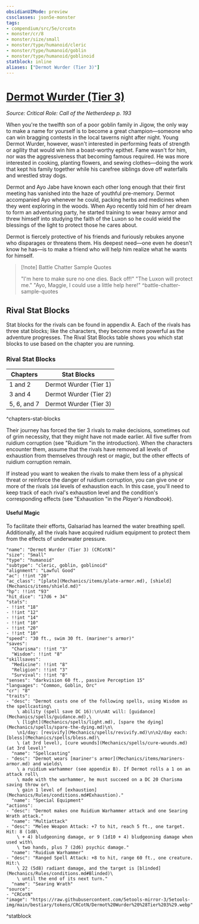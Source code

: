 ```yaml
---
obsidianUIMode: preview
cssclasses: json5e-monster
tags:
- compendium/src/5e/crcotn
- monster/cr/8
- monster/size/small
- monster/type/humanoid/cleric
- monster/type/humanoid/goblin
- monster/type/humanoid/goblinoid
statblock: inline
aliases: ["Dermot Wurder (Tier 3)"]
---
```

# [Dermot Wurder (Tier 3)](Mechanics\bestiary\npc/dermot-wurder-tier-3-crcotn.md)
*Source: Critical Role: Call of the Netherdeep p. 193*  

When you're the twelfth son of a poor goblin family in Jigow, the only way to make a name for yourself is to become a great champion—someone who can win bragging contests in the local taverns night after night. Young Dermot Wurder, however, wasn't interested in performing feats of strength or agility that would win him a boast-worthy epithet. Fame wasn't for him, nor was the aggressiveness that becoming famous required. He was more interested in cooking, planting flowers, and sewing clothes—doing the work that kept his family together while his carefree siblings dove off waterfalls and wrestled stray dogs.

Dermot and Ayo Jabe have known each other long enough that their first meeting has vanished into the haze of youthful pre-memory. Dermot accompanied Ayo whenever he could, packing herbs and medicines when they went exploring in the woods. When Ayo recently told him of her dream to form an adventuring party, he started training to wear heavy armor and threw himself into studying the faith of the Luxon so he could wield the blessings of the light to protect those he cares about.

Dermot is fiercely protective of his friends and furiously rebukes anyone who disparages or threatens them. His deepest need—one even he doesn't know he has—is to make a friend who will help him realize what he wants for himself.

> [!note] Battle Chatter Sample Quotes
> 
> "I'm here to make sure no one dies. Back off!" "The Luxon will protect me." "Ayo, Maggie, I could use a little help here!"
^battle-chatter-sample-quotes

## Rival Stat Blocks

Stat blocks for the rivals can be found in appendix A. Each of the rivals has three stat blocks; like the characters, they become more powerful as the adventure progresses. The Rival Stat Blocks table shows you which stat blocks to use based on the chapter you are running.

### Rival Stat Blocks

| Chapters | Stat Blocks |
|----------|-------------|
| 1 and 2 | Dermot Wurder (Tier 1) |
| 3 and 4 | Dermot Wurder (Tier 2) |
| 5, 6, and 7 | Dermot Wurder (Tier 3) |
^chapters-stat-blocks

Their journey has forced the tier 3 rivals to make decisions, sometimes out of grim necessity, that they might have not made earlier. All five suffer from ruidium corruption (see "Ruidium "in the introduction). When the characters encounter them, assume that the rivals have removed all levels of exhaustion from themselves through rest or magic, but the other effects of ruidium corruption remain.

If instead you want to weaken the rivals to make them less of a physical threat or reinforce the danger of ruidium corruption, you can give one or more of the rivals `1d4` levels of exhaustion each. In this case, you'll need to keep track of each rival's exhaustion level and the condition's corresponding effects (see "Exhaustion "in the *Player's Handbook*).

#### Useful Magic

To facilitate their efforts, Galsariad has learned the water breathing spell. Additionally, all the rivals have acquired ruidium equipment to protect them from the effects of underwater pressure.

```statblock
"name": "Dermot Wurder (Tier 3) (CRCotN)"
"size": "Small"
"type": "humanoid"
"subtype": "cleric, goblin, goblinoid"
"alignment": "Lawful Good"
"ac": !!int "20"
"ac_class": "[plate](Mechanics/items/plate-armor.md), [shield](Mechanics/items/shield.md)"
"hp": !!int "93"
"hit_dice": "17d6 + 34"
"stats":
- !!int "18"
- !!int "12"
- !!int "14"
- !!int "10"
- !!int "20"
- !!int "10"
"speed": "30 ft., swim 30 ft. (mariner's armor)"
"saves":
  "Charisma": !!int "3"
  "Wisdom": !!int "8"
"skillsaves":
  "Medicine": !!int "8"
  "Religion": !!int "3"
  "Survival": !!int "8"
"senses": "darkvision 60 ft., passive Perception 15"
"languages": "Common, Goblin, Orc"
"cr": "8"
"traits":
- "desc": "Dermot casts one of the following spells, using Wisdom as the spellcasting\
    \ ability (spell save DC 16):\n\nAt will: [guidance](Mechanics/spells/guidance.md),\
    \ [light](Mechanics/spells/light.md), [spare the dying](Mechanics/spells/spare-the-dying.md)\n\
    \n1/day: [revivify](Mechanics/spells/revivify.md)\n\n2/day each: [bless](Mechanics/spells/bless.md)\
    \ (at 3rd level), [cure wounds](Mechanics/spells/cure-wounds.md) (at 3rd level)"
  "name": "Spellcasting"
- "desc": "Dermot wears [mariner's armor](Mechanics/items/mariners-armor.md) and wields\
    \ a ruidium warhammer (see appendix B). If Dermot rolls a 1 on an attack roll\
    \ made with the warhammer, he must succeed on a DC 20 Charisma saving throw or\
    \ gain 1 level of [exhaustion](Mechanics/Rules/conditions.md#Exhaustion)."
  "name": "Special Equipment"
"actions":
- "desc": "Dermot makes one Ruidium Warhammer attack and one Searing Wrath attack."
  "name": "Multiattack"
- "desc": "Melee Weapon Attack: +7 to hit, reach 5 ft., one target. Hit: 8 (1d8\
    \ + 4) bludgeoning damage, or 9 (1d10 + 4) bludgeoning damage when used with\
    \ two hands, plus 7 (2d6) psychic damage."
  "name": "Ruidium Warhammer"
- "desc": "Ranged Spell Attack: +8 to hit, range 60 ft., one creature. Hit:\
    \ 22 (5d8) radiant damage, and the target is [blinded](Mechanics/Rules/conditions.md#Blinded)\
    \ until the end of its next turn."
  "name": "Searing Wrath"
"source":
- "CRCotN"
"image": "https://raw.githubusercontent.com/5etools-mirror-3/5etools-img/main/bestiary/tokens/CRCotN/Dermot%20Wurder%20%28Tier%203%29.webp"
```
^statblock